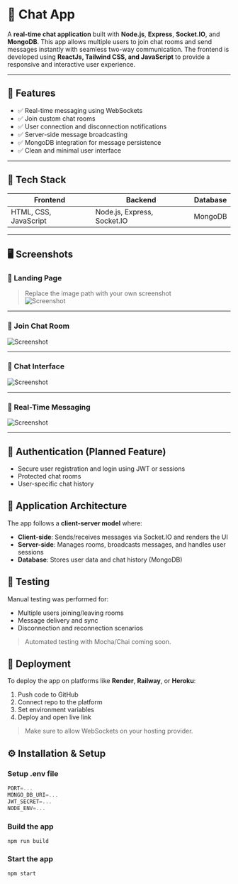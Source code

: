 # 💬 Chat App

A **real-time chat application** built with **Node.js**, **Express**, **Socket.IO**, and **MongoDB**. This app allows multiple users to join chat rooms and send messages instantly with seamless two-way communication. The frontend is developed using **ReactJs, Tailwind CSS, and JavaScript** to provide a responsive and interactive user experience.

---

## 📌 Features

- ✅ Real-time messaging using WebSockets
- ✅ Join custom chat rooms
- ✅ User connection and disconnection notifications
- ✅ Server-side message broadcasting
- ✅ MongoDB integration for message persistence
- ✅ Clean and minimal user interface

---

## 🚀 Tech Stack

| Frontend | Backend | Database |
|----------|---------|----------|
| HTML, CSS, JavaScript | Node.js, Express, Socket.IO | MongoDB |

---

## 🖥️ Screenshots

### 🔹 Landing Page
> Replace the image path with your own screenshot  
![Screenshot](/screenshots/landing-page.png)

---

### 🔹 Join Chat Room
![Screenshot](/screenshots/join-chat-room.png)

---

### 🔹 Chat Interface
![Screenshot](/screenshots/chat-interface.png)

---

### 🔹 Real-Time Messaging
![Screenshot](/screenshots/message-in-action.gif)

---

## 🔐 Authentication (Planned Feature)

- Secure user registration and login using JWT or sessions
- Protected chat rooms
- User-specific chat history

## 🧠 Application Architecture

The app follows a **client-server model** where:

- **Client-side**: Sends/receives messages via Socket.IO and renders the UI
- **Server-side**: Manages rooms, broadcasts messages, and handles user sessions
- **Database**: Stores user data and chat history (MongoDB)

## 🧪 Testing

Manual testing was performed for:

- Multiple users joining/leaving rooms
- Message delivery and sync
- Disconnection and reconnection scenarios

> Automated testing with Mocha/Chai coming soon.

## 🚀 Deployment

To deploy the app on platforms like **Render**, **Railway**, or **Heroku**:

1. Push code to GitHub
2. Connect repo to the platform
3. Set environment variables
4. Deploy and open live link

> Make sure to allow WebSockets on your hosting provider.


## ⚙️ Installation & Setup
### Setup .env file

```js
PORT=...
MONGO_DB_URI=...
JWT_SECRET=...
NODE_ENV=...
```

### Build the app

```shell
npm run build
```

### Start the app

```shell
npm start
```
